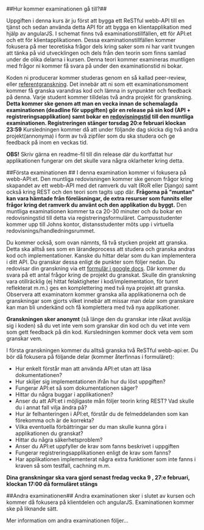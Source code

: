 ##Hur kommer examinationen gå till?##

Uppgiften i denna kurs är ju först att bygga ett ReSTful webb-API till en tjänst och sedan använda detta API för att bygga en klientapplikation med hjälp av angularJS. I schemat finns två examinationstillfällen, ett för API:et och ett för klientapplikationen.
Dessa examinationstillfällen kommer fokusera på mer teoretiska frågor dels kring saker som ni har varit tvungen att tänka på vid utvecklingen och dels från den teorin som finns samlad under de olika delarna i kursen. Denna teori kommer examineras muntligen med frågor ni kommer få svara på under den examinationstid ni bokar. 

Koden ni producerar kommer studeras genom en så kallad peer-review, eller [referentgranskning](http://sv.wikipedia.org/wiki/Referentgranskning).
Det innebär att ni som ett examinationsmoment kommer få granska varandras kod och lämna in synpunkter och feedback på denna. Varje student kommer tilldelas två andra projekt för granskning. **Detta kommer ske genom att man en vecka innan de schemalagda examinationen (deadline för uppgiften) gör en release på sin kod (API + registreringsapplikation) samt bokar en [redovisningstid](https://coursepress.lnu.se/kurs/webbramverk/gruppregistrering-distans/) till den muntliga examinationen. Registreringen stänger torsdag 20:e februari klockan 23:59** Kursledningen kommer då att under följande dag skicka dig två andra projekt(annonyma) i form av två zipfiler som du ska studera och ge feedback på inom en veckas tid.

**OBS!** Skriv gärna en readme-fil till din release där du kortfattat hur applikationen fungerar om det skulle vara några oklarheter kring detta.

##Första examinationen ##
I denna examination kommer vi fokusera på webb-API:et. Den muntliga redovisningen kommer ske genom frågor kring skapandet av ett webb-API med det ramverk du valt (RoR eller Django) samt också kring REST och den teori som tagits upp där. **Frågorna på "muntan" kan vara hämtade från föreläsningar, de extra resurser som funnits eller frågor kring det ramverk du använt och den applikation du byggt.** Den muntliga examinationen kommer ta ca 20-30 minuter och du bokar en redovisningstid till detta via registreringsformuläret. Campusstudenter kommer upp till Johns kontor, distansstudenter möts upp i virtuella redovisnings/handledningsrummet.

Du kommer också, som ovan nämnts, få två stycken projekt att granska. Detta ska alltså ses som en lärandeprocess att studera och granska andras kod och implementationer. Kanske du hittar delar som du kan implementera i ditt API. Du granskar dessa enligt de punkter som följer nedan. Du redovisar din granskning via ett [formulär i google docs](https://docs.google.com/forms/d/1YS_rkdPRQ1vbTch6HOyKo5cstOm7M6zp14bGSQbgkSs/). Där kommer du svara på ett antal frågor kring de projekt du granskat. Skulle din granskning vara otillräcklig (ej hittat felaktigheter i kod/implementation, för tunnt reflekterat m.m.) ges en komplettering med två nya projekt att granska. Observera att examinatorn kommer granska alla applikationerna och de granskningar som gjorts vilket innebär att missar man delar som granskare kan man bli underkänd och få komplettera med två nya applikationer. 

**Granskningen sker anonymt** (så länge den du granskar inte råkat avslöja sig i koden) så du vet inte vem som granskar din kod och du vet inte vem som gett feedback på din kod. Kursledningen kommer dock veta vem som granskar vem.

I första granskningen kommer du alltså granska två ReSTful webb-api:er. Du bör då fokusera på följande delar (kommer återfinnas i formuläret):

* Hur enkelt förstår man att använda API:et utan att läsa dokumentationen?
* Hur skiljer sig implementationen ifrån hur du löst uppgiften?
* Fungerar API:et så som dokumentationen säger?
* Hittar du några buggar i applikationen?
* Anser du att API:et i möjligaste mån följer teorin kring REST? Vad skulle du i annat fall vilja ändra på?
* Hur är felhanteringen i API:et, förstår du de felmeddelanden som kan förekomma och är de korrekta?
* Vilka eventuella förbättringar ser du man skulle kunna göra i applikationen du granskat?
* Hittar du några säkerhetsproblem?
* Anser du API:et uppfyller de krav som fanns beskrivet i uppgiften
* Fungerar registreringsapplikationen enligt de krav som fanns?
* Har applikationen implementerat några extra funktioner som inte fanns i kraven så som testfall, cachning m.m.


**Dina granskningar ska vara gjord senast fredag vecka 9 , 27:e februari, klockan 17:00 då formuläret stängs**

##Andra examinationen##
Andra examinationen sker i slutet av kursen och kommer då fokusera på klientdelen och angularJS. Examinationen kommer ske på liknande sätt.

Mer information om andra examinationen följer...